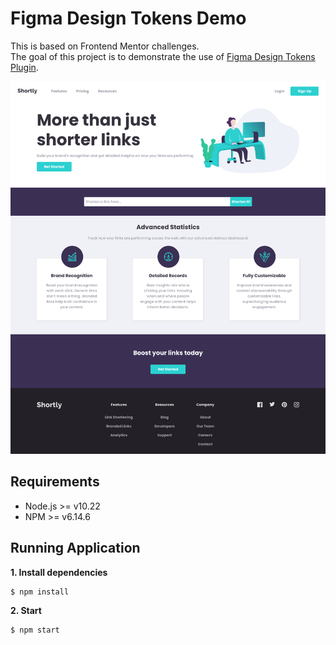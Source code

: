 # Figma Design Tokens Demo

This is based on Frontend Mentor challenges.<br>
The goal of this project is to demonstrate the use of [Figma Design Tokens Plugin](https://github.com/vinicius-pretto/figma-design-tokens-plugin).

![Shortly](public/images/app.png)

## Requirements

- Node.js >= v10.22
- NPM >= v6.14.6

## Running Application

**1. Install dependencies**

```
$ npm install
```

**2. Start**

```
$ npm start
```
